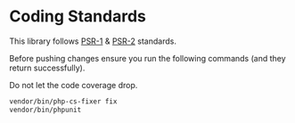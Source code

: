 # Coding Standards

This library follows [PSR-1](https://www.php-fig.org/psr/psr-1/) & [PSR-2](https://www.php-fig.org/psr/psr-2/) standards.

Before pushing changes ensure you run the following commands (and they return successfully).

Do not let the code coverage drop.

```bash
vendor/bin/php-cs-fixer fix
vendor/bin/phpunit
```

